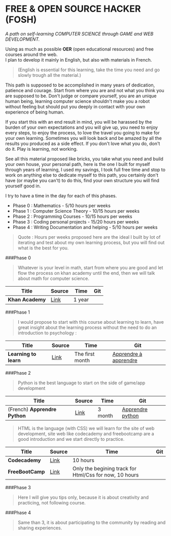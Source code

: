 # FREE & OPEN SOURCE HACKER (FOSH) 
*A path on self-learning COMPUTER SCIENCE through GAME and WEB DEVELOPMENT.*

Using as much as possible **OER** (open educational resources) and free courses around the web.  
I plan to develop it mainly in English, but also with materials in French.  

>(English is essential for this learning, take the time you need and go slowly trough all the material.)  

This path is supposed to be accomplished in many years of dedication, patience and courage. Start from where you are and not what you think you are supposed to be. Don't judge or compare yourself, you are an unique human being, learning computer science shouldn't make you a robot without feeling but should put you deeply in contact with your own experience of being human.

If you start this with an end result in mind, you will be harassed by the burden of your own expectations and you will give up, you need to enjoy every steps, to enjoy the process, to love the travel you going to make for your own learning. Sometimes you will look back and be amazed by all the results you produced as a side effect. If you don't love what you do, don't do it. Play is learning, not working.

See all this material proposed like bricks, you take what you need and build your own house, your personal path, here is the one I built for myself through years of learning, I used my savings, I took full free time and stop to work on anything else to dedicate myself to this path, you certainly don't have (or maybe you can't) to do this, find your own structure you will find yourself good in.

I try to have a time in the day for each of this phases.  
* Phase 0 : Mathematics - 5/10 hours per weeks
* Phase 1 : Computer Science Theory - 10/15 hours per weeks
* Phase 2 : Programming Courses - 10/15 hours per weeks
* Phase 3 : Coding personal projects - 15/20 hours per weeks
* Phase 4 : Writing Documentation and helping - 5/10 hours per weeks

>Quote : Hours per weeks proposed here are the ideal I built by lot of iterating and test about my own learning process, but you will find out what is the best for you.

###Phase 0

>Whatever is your level in math, start from where you are good and let flow the process on khan academy until the end, then we will talk about math for computer science.

|Title|Source|Time|Git|
|---|---|---|---|
|**Khan Academy**|[Link](https://www.khanacademy.org/mission/math)|1 year||

###Phase 1

>I would propose to start with this course about learning to learn, have great insight about the learning process without the need to do an introduction to psychology :

|Title|Source|Time|Git|
|---|---|---|---|
| **Learning to learn** | [Link](https://www.coursera.org/learn/learning-how-to-learn) | The first month |[Apprendre à apprendre](apprendre-apprendre)|

###Phase 2

>Python is the best language to start on the side of game/app development

|Title|Source|Time|Git|
|---|---|---|---|
|(French) **Apprendre Python**|[Link](http://python.developpez.com/cours/apprendre-python3/)| 3 month | [Apprendre python](apprendre-python)|

>HTML is the language (with CSS) we will learn for the site of web development, site web like codecademy and freebootcamp are a good introduction and we start directly to practice.

|Title|Source|Time|Git|
|---|---|---|---|
|**Codecademy**|[Link](https://www.codecademy.com/en/tracks/web)|10 hours||
|**FreeBootCamp**|[Link](http://freecodecamp.com/map)|Only the begining track for Html/Css for now, 10 hours||

###Phase 3

>Here I will give you tips only, because it is about creativity and practicing, not following course.

###Phase 4

>Same than 3, it is about participating to the community by reading and sharing experiences.
